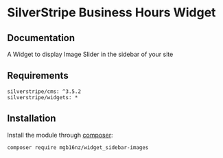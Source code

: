# SilverStripe Business Hours Widget

## Documentation
A Widget to display Image Slider in the sidebar of your site

## Requirements

```
silverstripe/cms: ^3.5.2
silverstripe/widgets: *
```

## Installation

Install the module through [composer](http://getcomposer.org):

```
composer require mgb16nz/widget_sidebar-images
```


